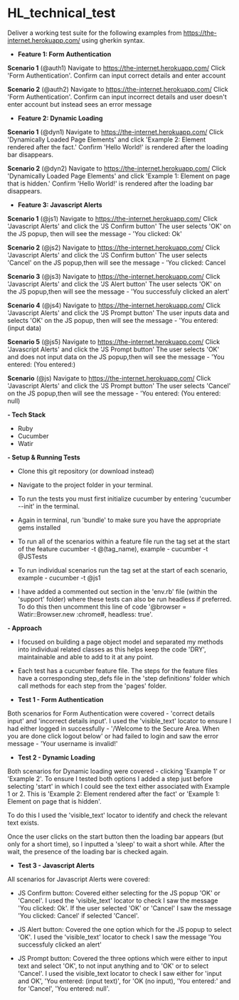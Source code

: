 # HL_technical_test
Deliver a working test suite for the following examples from https://the-internet.herokuapp.com/ using gherkin syntax. 

- **Feature 1: Form Authentication**

**Scenario 1** (@auth1)
Navigate to https://the-internet.herokuapp.com/
Click 'Form Authentication'.
Confirm can input correct details and enter account

**Scenario 2**  (@auth2)
Navigate to https://the-internet.herokuapp.com/
Click 'Form Authentication'.
Confirm can input incorrect details and user doesn't enter account but instead sees an error message


- **Feature 2: Dynamic Loading**

**Scenario 1** (@dyn1)
Navigate to https://the-internet.herokuapp.com/
Click 'Dynamically Loaded Page Elements' and click 'Example 2: Element rendered after the fact.'
Confirm 'Hello World!' is rendered after the loading bar disappears.

**Scenario 2** (@dyn2)
Navigate to https://the-internet.herokuapp.com/
Click 'Dynamically Loaded Page Elements' and click 'Example 1: Element on page that is hidden.' 
Confirm 'Hello World!' is rendered after the loading bar disappears.


- **Feature 3: Javascript Alerts**

**Scenario 1** (@js1)
Navigate to https://the-internet.herokuapp.com/
Click 'Javascript Alerts' and click the 'JS Confirm button'
The user selects 'OK' on the JS popup, then will see the message - 'You clicked: Ok'

**Scenario 2** (@js2)
Navigate to https://the-internet.herokuapp.com/
Click 'Javascript Alerts' and click the 'JS Confirm button'
The user selects 'Cancel' on the JS popup,then will see the message - 'You clicked: Cancel

**Scenario 3** (@js3)
Navigate to https://the-internet.herokuapp.com/
Click 'Javascript Alerts' and click the 'JS Alert button'
The user selects 'OK' on the JS popup,then will see the message - 'You successfuly clicked an alert'

**Scenario 4** (@js4)
Navigate to https://the-internet.herokuapp.com/
Click 'Javascript Alerts' and click the 'JS Prompt button'
The user inputs data and selects 'OK' on the JS popup, then will see the message - 'You entered: (input data)

**Scenario 5** (@js5)
Navigate to https://the-internet.herokuapp.com/
Click 'Javascript Alerts' and click the 'JS Prompt button'
The user selects 'OK' and does not input data on the JS popup,then will see the message - 'You entered: (You entered:)

**Scenario** (@js)
Navigate to https://the-internet.herokuapp.com/
Click 'Javascript Alerts' and click the 'JS Prompt button'
The user selects 'Cancel' on the JS popup,then will see the message - 'You entered: (You entered: null)


**- Tech Stack**

- Ruby
- Cucumber
- Watir

**- Setup & Running Tests**

- Clone this git repository (or download instead)
- Navigate to the project folder in your terminal.
- To run the tests you must first initialize cucumber by entering 'cucumber --init' in the terminal.
- Again in terminal, run 'bundle' to make sure you have the appropriate gems installed

- To run all of the scenarios within a feature file run the tag set at the start of the feature cucumber -t @(tag_name), example - cucumber -t @JSTests
- To run individual scenarios run the tag set at the start of each scenario, example -  cucumber -t @js1
- I have added a commented out section in the 'env.rb' file (within the 'support' folder) where these tests can also be run headless if preferred. To do this then uncomment this line of code '@browser = Watir::Browser.new :chrome#, headless: true'.

**- Approach**

- I focused on building a page object model and separated my methods into individual related classes as this helps keep the code 'DRY', maintainable and able to add to it at any point. 
- Each test has a cucumber feature file. The steps for the feature files have a corresponding step_defs file in the 'step definitions' folder which call methods for each step from the 'pages' folder.

- **Test 1 - Form Authentication**

Both scenarios for Form Authentication were covered - 'correct details input' and 'incorrect details input'.
I used the 'visible_text' locator to ensure I had either logged in successfully - '/Welcome to the Secure Area. When you are done click logout below'
or had failed to login and saw the error message - 'Your username is invalid!'


- **Test 2 - Dynamic Loading**

Both scenarios for Dynamic loading were covered - clicking 'Example 1' or 'Example 2'. 
To ensure I tested both options I added a step just before selecting 'start' in which I could see the text either associated with Example 1 or 2.  This is        'Example 2: Element rendered after the fact' or 'Example 1: Element on page that is hidden'. 

To do this I used the 'visible_text' locator to identify and check the relevant text exists. 

Once the user clicks on the start button then the loading bar appears (but only for a short time), so I inputted a 'sleep' to wait a short while. After the wait, the presence of the loading bar is checked again.

- **Test 3 - Javascript Alerts**

All scenarios for Javascript Alerts were covered:

- JS Confirm button: Covered either selecting for the JS popup 'OK' or 'Cancel'. I used the 'visible_text' locator to check I saw the message  'You clicked: Ok'. If the user selected 'OK' or 'Cancel' I saw the message 'You clicked: Cancel' if selected 'Cancel'. 

- JS Alert button: Covered the one option which for the JS popup to select 'OK'. I used the 'visible_text' locator to check I saw the message  'You successfuly clicked an alert'

- JS Prompt button: Covered the three options which were either to input text and select 'OK', to not input anything and to 'OK' or to select 'Cancel'. I used the visible_text locator to check I saw either for 'input and OK', 'You entered: (input text)', for 'OK (no input), 'You entered:' and for 'Cancel', 'You entered: null'. 
